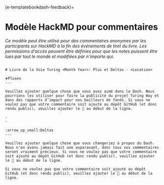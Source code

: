 (e-templatebookdash-feedback)=
# Modèle HackMD pour commentaires

*Ce modèle peut être utilisé pour des commentaires anonymes par les participants sur HackMD à la fin des événements de tiret du livre. Les permissions d'accès peuvent être définies pour que les notes puissent être lues par tout le monde et modifiées par n'importe qui.*

```

# Livre de la Voie Turing <Month Year>: Plus et Deltas - <Location>

➕Pluses
---

Veuillez ajouter quelque chose que vous avez aimé dans le Dash. Nous pourrions les utiliser pour faire la publicité du projet Turing Way et dans des rapports d’impact pour nos bailleurs de fonds. Si vous ne voulez pas que votre commentaire soit ajouté au dépôt GitHub (et donc rendu public), veuillez ajouter le 🤫 au début de la ligne.

-
-

:arrow_up_small:Deltas
---

Veuillez ajouter quelque chose que vous changeriez à propos du Dash. Nous n'en avons jamais fait une auparavant, donc tous vos commentaires seront vraiment précieux. Si vous ne voulez pas que votre commentaire soit ajouté au dépôt GitHub (et donc rendu public), veuillez ajouter le 🤫 au début de la ligne.

Si vous ne voulez pas que votre commentaire soit ajouté au dépôt GitHub (et donc rendu public), veuillez ajouter le 🤫 au début de la ligne.
```
